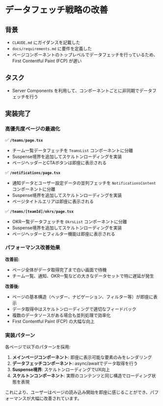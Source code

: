 # データフェッチ戦略の改善

## 背景

- `CLAUDE.md` にガイダンスを記載した
- `docs/requirements.md` に要件を定義した
- ページコンポーネントのトップレベルでデータフェッチを行っているため、First Contentful Paint (FCP) が遅い

## タスク

- Server Components を利用して、コンポーネントごとに非同期でデータフェッチを行う

## 実装完了

### 高優先度ページの最適化
✅ **`/teams/page.tsx`**
- チーム一覧データフェッチを `TeamsList` コンポーネントに分離
- Suspense境界を追加してスケルトンローディングを実装
- ページヘッダーとCTAボタンは即座に表示される

✅ **`/notifications/page.tsx`** 
- 通知データとユーザー設定データの並列フェッチを `NotificationsContent` コンポーネントに分離
- Suspense境界を追加してスケルトンローディングを実装
- ページタイトルエリアは即座に表示される

✅ **`/teams/[teamId]/okrs/page.tsx`**
- OKR一覧データフェッチを `OkrsList` コンポーネントに分離
- Suspense境界を追加してスケルトンローディングを実装
- ページヘッダーとフィルター機能は即座に表示される

### パフォーマンス改善効果

**改善前:**
- ページ全体がデータ取得完了まで白い画面で待機
- チーム一覧、通知、OKR一覧などの大きなデータセットで特に遅延が発生

**改善後:**
- ページの基本構造（ヘッダー、ナビゲーション、フィルター等）が即座に表示
- データ取得中はスケルトンローディングで適切なフィードバック
- 複数のデータソースがある場合も並列処理で効率化
- First Contentful Paint (FCP) の大幅な向上

### 実装パターン

各ページで以下のパターンを採用:

1. **メインページコンポーネント**: 即座に表示可能な要素のみをレンダリング
2. **データフェッチコンポーネント**: async/awaitでデータ取得を行う
3. **Suspense境界**: スケルトンローディングでUX向上
4. **スケルトンコンポーネント**: 実際のコンテンツと同じ構造でローディング状態を表現

これにより、ユーザーはページの読み込み開始を即座に感じることができ、パフォーマンスが大幅に改善されています。
